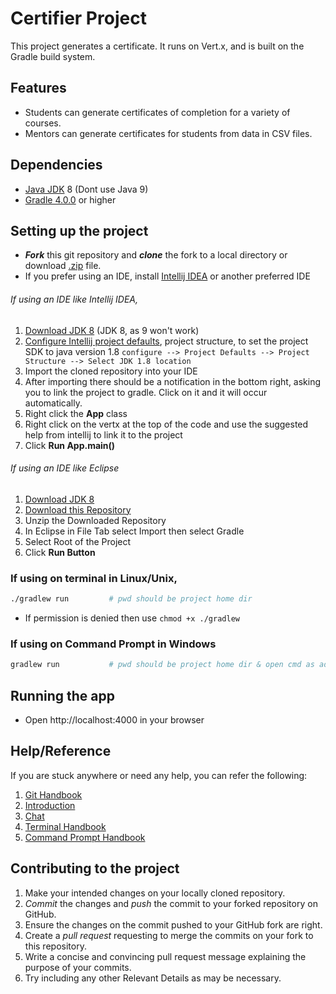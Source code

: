 # Certifier Project

This project generates a certificate. It runs on Vert.x, and is built on the Gradle build system.


## Features
* Students can generate certificates of completion for a variety of courses.
* Mentors can generate certificates for students from data in CSV files.

## Dependencies
* [Java JDK](http://www.oracle.com/technetwork/java/javase/downloads/jdk8-downloads-2133151.html) 8 (Dont use Java 9) 
* [Gradle 4.0.0](https://gradle.org/releases/) or higher


## Setting up the project


* ***Fork*** this git repository and ***clone*** the fork to a local directory or download [.zip](https://github.com/jboss-outreach/certifier/archive/master.zip) file.
* If you prefer using an IDE, install [Intellij IDEA](https://www.jetbrains.com/idea) or another preferred IDE


###### If using an IDE like Intellij IDEA,
1. [Download JDK 8](http://www.oracle.com/technetwork/java/javase/downloads/jdk8-downloads-2133151.html) (JDK 8, as 9 won't work)
2. [Configure Intellij project defaults](https://www.jetbrains.com/help/idea/defining-a-jdk-and-a-mobile-sdk-in-intellij-idea.html), project structure, to set the project SDK to java version 1.8 
    ```configure --> Project Defaults --> Project Structure --> Select JDK 1.8 location```
3. Import the cloned repository into your IDE
4. After importing there should be a notification in the bottom right, asking you to link the project to gradle. Click on it and it will occur automatically.
5. Right click the **App** class
6. Right click on the vertx at the top of the code and use the suggested help from intellij to link it to the project
7. Click **Run App.main()**

###### If using an IDE like Eclipse
1. [Download JDK 8](http://www.oracle.com/technetwork/java/javase/downloads/jdk8-downloads-2133151.html)
2. [Download this Repository](https://codeload.github.com/jboss-outreach/certifier/zip/master)
3. Unzip the Downloaded Repository
4. In Eclipse in File Tab select Import then select Gradle
5. Select Root of the Project
6. Click **Run Button** 



### If using on terminal in Linux/Unix,
```sh
./gradlew run         # pwd should be project home dir
```
* If permission is denied then use ```chmod +x ./gradlew```
### If using on Command Prompt in Windows
```sh
gradlew run           # pwd should be project home dir & open cmd as admin
```
## Running the app
* Open http://localhost:4000 in your browser

## Help/Reference

If you are stuck anywhere or need any help, you can refer the following:

1. [Git Handbook](https://guides.github.com/introduction/git-handbook)
2. [Introduction](https://guides.github.com/introduction/flow)
3. [Chat](https://gitter.im/jboss-outreach/gci)
4. [Terminal Handbook](http://linuxcommand.org/)
5. [Command Prompt Handbook](http://www.makeuseof.com/tag/a-beginners-guide-to-the-windows-command-line/)

## Contributing to the project

1. Make your intended changes on your locally cloned repository.
2. *Commit* the changes and *push* the commit to your forked repository on GitHub.
3. Ensure the changes on the commit pushed to your GitHub fork are right.
4. Create a *pull request* requesting to merge the commits on your fork to this repository.
5. Write a concise and convincing pull request message explaining the purpose of your commits.
6. Try including any other Relevant Details as may be necessary. 